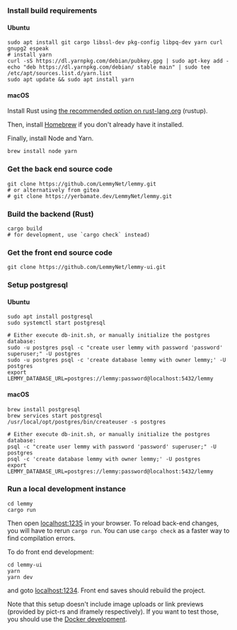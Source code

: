 ### Install build requirements
#### Ubuntu
```
sudo apt install git cargo libssl-dev pkg-config libpq-dev yarn curl gnupg2 espeak
# install yarn
curl -sS https://dl.yarnpkg.com/debian/pubkey.gpg | sudo apt-key add -
echo "deb https://dl.yarnpkg.com/debian/ stable main" | sudo tee /etc/apt/sources.list.d/yarn.list
sudo apt update && sudo apt install yarn
```

#### macOS

Install Rust using [the recommended option on rust-lang.org](https://www.rust-lang.org/tools/install) (rustup).

Then, install [Homebrew](https://brew.sh/) if you don't already have it installed.

Finally, install Node and Yarn.

```
brew install node yarn
```

### Get the back end source code
```
git clone https://github.com/LemmyNet/lemmy.git
# or alternatively from gitea
# git clone https://yerbamate.dev/LemmyNet/lemmy.git
```

### Build the backend (Rust)
```
cargo build
# for development, use `cargo check` instead)
```

### Get the front end source code
```
git clone https://github.com/LemmyNet/lemmy-ui.git
```

### Setup postgresql
#### Ubuntu
```
sudo apt install postgresql
sudo systemctl start postgresql

# Either execute db-init.sh, or manually initialize the postgres database:
sudo -u postgres psql -c "create user lemmy with password 'password' superuser;" -U postgres
sudo -u postgres psql -c 'create database lemmy with owner lemmy;' -U postgres
export LEMMY_DATABASE_URL=postgres://lemmy:password@localhost:5432/lemmy
```

#### macOS
```
brew install postgresql
brew services start postgresql
/usr/local/opt/postgres/bin/createuser -s postgres

# Either execute db-init.sh, or manually initialize the postgres database:
psql -c "create user lemmy with password 'password' superuser;" -U postgres
psql -c 'create database lemmy with owner lemmy;' -U postgres
export LEMMY_DATABASE_URL=postgres://lemmy:password@localhost:5432/lemmy
```

### Run a local development instance
```
cd lemmy
cargo run
```

Then open [localhost:1235](http://localhost:1235) in your browser. To reload back-end changes, you will have to rerun `cargo run`. You can use `cargo check` as a faster way to find compilation errors.

To do front end development:

```
cd lemmy-ui
yarn
yarn dev
```

and goto [localhost:1234](http://localhost:1234). Front end saves should rebuild the project.

Note that this setup doesn't include image uploads or link previews (provided by pict-rs and
iframely respectively). If you want to test those, you should use the
[Docker development](contributing_docker_development.md).
